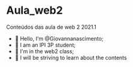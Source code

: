 # Aula_web2
Conteúdos das aula de web 2 2021.1
- 👋 Hello, I'm @Giovannanascimento;
- 👀 I am an IPI 3P student;
- 🌱 I'm in the web2 class;
- 💞️ I will be striving to learn about the contents